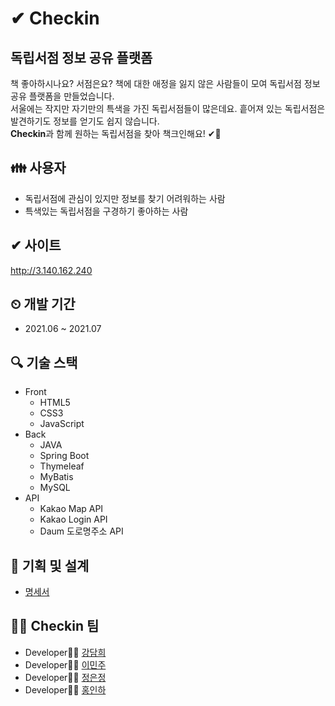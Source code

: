 # ✔ Checkin
## 독립서점 정보 공유 플랫폼
책 좋아하시나요? 서점은요? 책에 대한 애정을 잃지 않은 사람들이 모여 독립서점 정보 공유 플랫폼을 만들었습니다. <br >
서울에는 작지만 자기만의 특색을 가진 독립서점들이 많은데요. 흩어져 있는 독립서점은 발견하기도 정보를 얻기도 쉽지 않습니다. <br >
**Checkin**과 함께 원하는 독립서점을 찾아 책크인해요! ✔👋

## 👪 사용자
- 독립서점에 관심이 있지만 정보를 찾기 어려워하는 사람
- 특색있는 독립서점을 구경하기 좋아하는 사람

## ✔ 사이트
http://3.140.162.240

## ⏲ 개발 기간
- 2021.06 ~ 2021.07

## 🔍 기술 스택
- Front
  - HTML5
  - CSS3
  - JavaScript
- Back
  - JAVA
  - Spring Boot
  - Thymeleaf
  - MyBatis
  - MySQL
- API
  - Kakao Map API
  - Kakao Login API
  - Daum 도로명주소 API

## 📰 기획 및 설계
- [명세서](https://docs.google.com/presentation/d/14xvDZbAjFOrBPfYrQIwVT3zaNDxuX67TJ-y3ai3gZPE/edit?usp=sharing)

## 👩‍💻 Checkin 팀
- Developer👩‍💻 [강담희](https://github.com/dame2)
- Developer👩‍💻 [이민주](https://github.com/minjudev)
- Developer👩‍💻 [정은정](https://github.com/ganada554)
- Developer👩‍💻 [홍인하](https://github.com/WWIT-55)
